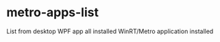 metro-apps-list
===============

List from desktop WPF app all installed WinRT/Metro application installed
